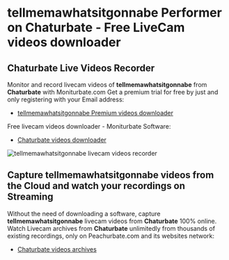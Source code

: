 # tellmemawhatsitgonnabe Performer on Chaturbate - Free LiveCam videos downloader

## Chaturbate Live Videos Recorder

Monitor and record livecam videos of **tellmemawhatsitgonnabe** from **Chaturbate** with Moniturbate.com
Get a premium trial for free by just and only registering with your Email address:
* [tellmemawhatsitgonnabe Premium videos downloader](https://moniturbate.com/request-demo-licence-key.html)

Free livecam videos downloader - Moniturbate Software:
* [Chaturbate videos downloader](https://moniturbate.com/moniturbate-download-software.html)

![tellmemawhatsitgonnabe livecam videos recorder](https://peachurnet.com/templates/moniturbate-software.png)


## Capture tellmemawhatsitgonnabe videos from the Cloud and watch your recordings on Streaming

Without the need of downloading a software, capture **tellmemawhatsitgonnabe** livecam videos from **Chaturbate** 100% online.
Watch Livecam archives from **Chaturbate** unlimitedly from thousands of existing recordings, only on Peachurbate.com and its websites network:
* [Chaturbate videos archives](https://peachurnet.com/)